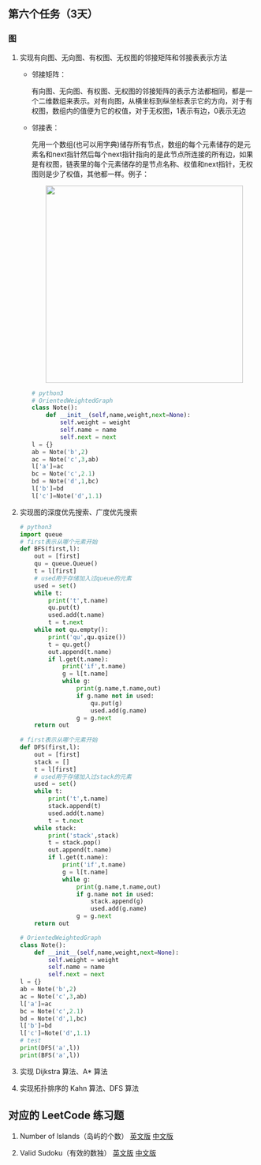 ## 第六个任务（3天）

### 图
1. 实现有向图、无向图、有权图、无权图的邻接矩阵和邻接表表示方法

   + 邻接矩阵：

     有向图、无向图、有权图、无权图的邻接矩阵的表示方法都相同，都是一个二维数组来表示。对有向图，从横坐标到纵坐标表示它的方向，对于有权图，数组内的值便为它的权值，对于无权图，1表示有边，0表示无边

   + 邻接表：

     先用一个数组(也可以用字典)储存所有节点，数组的每个元素储存的是元素名和next指针然后每个next指针指向的是此节点所连接的所有边，如果是有权图，链表里的每个元素储存的是节点名称、权值和next指针，无权图则是少了权值，其他都一样。例子：
     <div align="center"><img src="http://pq3ic6n8k.bkt.clouddn.com/image/IMG_3156.JPG" width="400px" /></div>

     ```python
     # python3
     # OrientedWeightedGraph
     class Note():
         def __init__(self,name,weight,next=None):
             self.weight = weight
             self.name = name
             self.next = next
     l = {}
     ab = Note('b',2)
     ac = Note('c',3,ab)
     l['a']=ac
     bc = Note('c',2.1)
     bd = Note('d',1,bc)
     l['b']=bd
     l['c']=Note('d',1.1)
     ```

     

2. 实现图的深度优先搜索、广度优先搜索

   ```python
   # python3
   import queue
   # first表示从哪个元素开始
   def BFS(first,l):
       out = [first]
       qu = queue.Queue()
       t = l[first]
       # used用于存储加入过queue的元素
       used = set()
       while t:
           print('t',t.name)
           qu.put(t)
           used.add(t.name)
           t = t.next
       while not qu.empty():
           print('qu',qu.qsize())
           t = qu.get()
           out.append(t.name)
           if l.get(t.name):
               print('if',t.name)
               g = l[t.name]
               while g:
                   print(g.name,t.name,out)
                   if g.name not in used:
                       qu.put(g)
                       used.add(g.name)
                   g = g.next
       return out
           
   # first表示从哪个元素开始
   def DFS(first,l):
       out = [first]
       stack = []
       t = l[first]
       # used用于存储加入过stack的元素
       used = set()
       while t:
           print('t',t.name)
           stack.append(t)
           used.add(t.name)
           t = t.next
       while stack:
           print('stack',stack)
           t = stack.pop()
           out.append(t.name)
           if l.get(t.name):
               print('if',t.name)
               g = l[t.name]
               while g:
                   print(g.name,t.name,out)
                   if g.name not in used:
                       stack.append(g)
                       used.add(g.name)
                   g = g.next
       return out
   
   # OrientedWeightedGraph
   class Note():
       def __init__(self,name,weight,next=None):
           self.weight = weight
           self.name = name
           self.next = next        
   l = {}
   ab = Note('b',2)
   ac = Note('c',3,ab)
   l['a']=ac
   bc = Note('c',2.1)
   bd = Note('d',1,bc)
   l['b']=bd
   l['c']=Note('d',1.1)
   # test
   print(DFS('a',l))
   print(BFS('a',l))
   ```

   

3. 实现 Dijkstra 算法、A* 算法

4. 实现拓扑排序的 Kahn 算法、DFS 算法

## 对应的 LeetCode 练习题
1. Number of Islands（岛屿的个数）
   [英文版](https://leetcode.com/problems/number-of-islands/description/)
   [中文版](https://leetcode-cn.com/problems/number-of-islands/description/ )

2. Valid Sudoku（有效的数独）
   [英文版](https://leetcode.com/problems/valid-sudoku/)
   [中文版](https://leetcode-cn.com/problems/valid-sudoku/)

